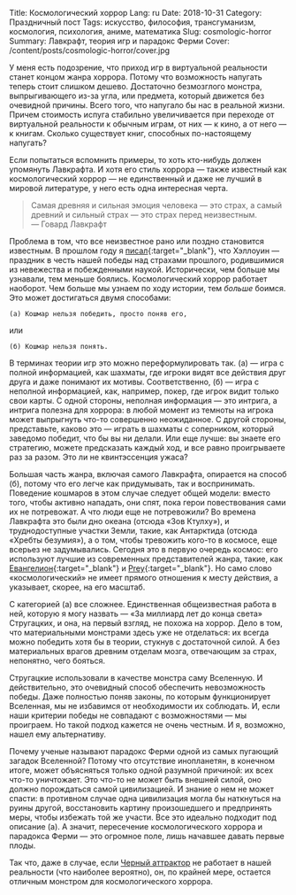 Title: Космологический хоррор
Lang: ru
Date: 2018-10-31
Category: Праздничный пост
Tags: искусство, философия, трансгуманизм, космология, психология, аниме, математика
Slug: cosmologic-horror
Summary: Лавкрафт, теория игр и парадокс Ферми
Cover: /content/posts/cosmologic-horror/cover.jpg

У меня есть подозрение, что приход игр в виртуальной реальности станет концом жанра хоррора. Потому что возможность напугать теперь стоит слишком дешево. Достаточно безмозглого монстра, выпрыгивающего из-за угла, или предмета, который движется без очевидной причины. Всего того, что напугало бы нас в реальной жизни. Причем стоимость испуга стабильно увеличивается при переходе от виртуальной реальности к обычным играм, от них — к кино, а от него — к книгам. Сколько существует книг, способных по-настоящему напугать?

Если попытаться вспомнить примеры, то хоть кто-нибудь должен упомянуть Лавкрафта. И хотя его стиль хоррора — также известный как космологический хоррор — не единственный и даже не лучший в мировой литературе, у него есть одна интересная черта.

> Самая древняя и сильная эмоция человека — это страх, а самый древний и сильный  страх — это страх перед неизвестным.  
> — Говард Лавкрафт

Проблема в том, что все неизвестное рано или поздно становится известным. В прошлом году я [писал](https://vk.com/wall-150235298_13){:target="_blank"}, что Хэллоуин — праздник в честь нашей победы над страхами прошлого, родившимися из невежества и побежденными наукой. Исторически, чем больше мы узнавали, тем меньше боялись. Космологический хоррор работает наоборот. Чем больше мы узнаем по ходу истории, тем *больше* боимся. Это может достигаться двумя способами:

	(а) Кошмар нельзя победить, просто поняв его,

или

	(б) Кошмар нельзя понять.

В терминах теории игр это можно переформулировать так. (а) — игра с полной информацией, как шахматы, где игроки видят все действия друг друга и даже понимают их мотивы. Соответственно, (б) — игра с неполной информацией, как, например, покер, где игрок видит только свои карты. С одной стороны, неполная информация — это интрига, а интрига полезна для хоррора: в любой момент из темноты на игрока может выпрыгнуть что-то совершенно неожиданное. С другой стороны, представьте, каково это — играть в шахматы с соперником, который заведомо победит, что бы вы ни делали. Или еще лучше: вы знаете его стратегию, можете предсказать каждый ход, и все равно проигрываете раз за разом. Это ли не квинтэссенция ужаса?

Большая часть жанра, включая самого Лавкрафта, опирается на способ (б), потому что его легче как придумывать, так и воспринимать. Поведение кошмаров в этом случае следует общей модели: вместо того, чтобы активно нападать, они спят, пока герои повествования сами их не потревожат. А что люди еще не потревожили? Во времена Лавкрафта это были дно океана (отсюда «Зов Ктулху»), и труднодоступные участки Земли, такие, как Антарктида (отсюда «Хребты безумия»), а о том, чтобы тревожить кого-то в космосе, еще всерьез не задумывались. Сегодня это в первую очередь космос: его используют лучшие из современных представителей жанра, такие, как [Евангелион](http://adultmult.tv/html/evangelion.html){:target="_blank"} и [Prey]( https://store.steampowered.com/app/480490/Prey/){:target="_blank"}. Но само слово «космологический» не имеет прямого отношения к месту действия, а указывает, скорее, на его масштаб.

С категорией (а) все сложнее. Единственная общеизвестная работа в ней, которую я могу назвать — «За миллиард лет до конца света» Стругацких, и она, на первый взгляд, не похожа на хоррор. Дело в том, что материальными монстрами здесь уже не отделаться: их всегда можно победить хотя бы в теории, стукнув с достаточной силой. А без материальных врагов древним отделам мозга, отвечающим за страх, непонятно, чего бояться.

Стругацкие использовали в качестве монстра саму Вселенную. И действительно, это очевидный способ обеспечить невозможность победы. Даже полностью поняв законы, по которым функционирует Вселенная, мы не избавимся от необходимости их соблюдать. И, если наши критерии победы не совпадают с возможностями — мы проиграем. Но такой подход кажется не очень честным. И я, возможно, нашел ему альтернативу.

Почему ученые называют парадокс Ферми одной из самых пугающий загадок Вселенной? Потому что отсутствие инопланетян, в конечном итоге, может объясняться только одной разумной причиной: их всех что-то уничтожает. Это что-то не может быть внешней силой, оно должно порождаться самой цивилизацией. И знание о нем не может спасти: в противном случае одна цивилизация могла бы наткнуться на руины другой, восстановить картину произошедшего и предпринять меры, чтобы избежать той же участи. Все это идеально подходит под описание (а). А значит, пересечение космологического хоррора и парадокса Ферми — это огромное поле, лишь начавшее давать первые плоды.

Так что, даже в случае, если [Черный аттрактор](black-attractor.html) не работает в нашей реальности (что наиболее вероятно), он, по крайней мере, остается отличным монстром для космологического хоррора.
